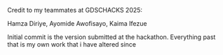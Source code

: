 Credit to my teammates at GDSCHACKS 2025:

Hamza Diriye,
Ayomide Awofisayo,
Kaima Ifezue

Initial commit is the version submitted at the hackathon. Everything past that is my own work that i have altered since
